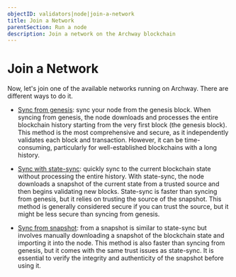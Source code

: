 ```yaml
---
objectID: validators|node|join-a-network
title: Join a Network
parentSection: Run a node
description: Join a network on the Archway blockchain
---
```


# Join a Network

Now, let's join one of the available networks running on Archway. There are different ways to do it.

- [Sync from genesis](/validators/running-a-node/sync-from-genesis): sync your node from the genesis block. When syncing from genesis, the node downloads and processes the entire blockchain history starting from the very first block (the genesis block). This method is the most comprehensive and secure, as it independently validates each block and transaction. However, it can be time-consuming, particularly for well-established blockchains with a long history.

- [Sync with state-sync](/validators/running-a-node/sync-with-state-sync): quickly sync to the current blockchain state without processing the entire history. With state-sync, the node downloads a snapshot of the current state from a trusted source and then begins validating new blocks. State-sync is faster than syncing from genesis, but it relies on trusting the source of the snapshot. This method is generally considered secure if you can trust the source, but it might be less secure than syncing from genesis.

- [Sync from snapshot](/validators/running-a-node/sync-from-snapshot): from a snapshot is similar to state-sync but involves manually downloading a snapshot of the blockchain state and importing it into the node. This method is also faster than syncing from genesis, but it comes with the same trust issues as state-sync. It is essential to verify the integrity and authenticity of the snapshot before using it.